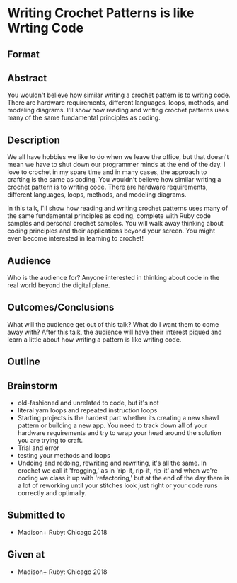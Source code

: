 # Writing Crochet Patterns is like Wrting Code

## Format


## Abstract
You wouldn't believe how similar writing a crochet pattern is to writing code. There are hardware requirements, different languages, loops, methods, and modeling diagrams. I'll show how reading and writing crochet patterns uses many of the same fundamental principles as coding.

## Description
We all have hobbies we like to do when we leave the office, but that doesn't mean we have to shut down our programmer minds at the end of the day. I love to crochet in my spare time and in many cases, the approach to crafting is the same as coding. You wouldn't believe how similar writing a crochet pattern is to writing code. There are hardware requirements, different languages, loops, methods, and modeling diagrams.

In this talk, I'll show how reading and writing crochet patterns uses many of the same fundamental principles as coding, complete with Ruby code samples and personal crochet samples. You will walk away thinking about coding principles and their applications beyond your screen. You might even become interested in learning to crochet!

## Audience
Who is the audience for?
Anyone interested in thinking about code in the real world beyond the digital plane.

## Outcomes/Conclusions
What will the audience get out of this talk? What do I want them to come
away with?
After this talk, the audience will have their interest piqued and learn a little about how writing a pattern is like writing code.

## Outline

## Brainstorm
- old-fashioned and unrelated to code, but it's not
- literal yarn loops and repeated instruction loops
- Starting projects is the hardest part whether its creating a new shawl pattern or building a new app. You need to track down all of your hardware requirements and try to wrap your head around the solution you are trying to craft.
- Trial and error
- testing your methods and loops
- Undoing and redoing, rewriting and rewriting, it's all the same. In crochet we call it 'frogging,' as in 'rip-it, rip-it, rip-it' and when we're coding we class it up with 'refactoring,' but at the end of the day there is a lot of reworking until your stitches look just right or your code runs correctly and optimally.


## Submitted to
- Madison+ Ruby: Chicago 2018


## Given at
- Madison+ Ruby: Chicago 2018

